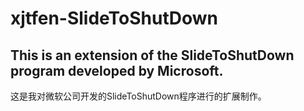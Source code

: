 # xjtfen-SlideToShutDown
This is an extension of the SlideToShutDown program developed by Microsoft.
--------------------------------------------------------------------------------------------------------------------------------------------------------------------------
这是我对微软公司开发的SlideToShutDown程序进行的扩展制作。

